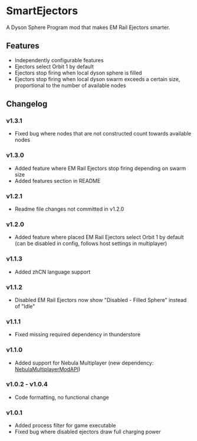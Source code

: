 # SmartEjectors
A Dyson Sphere Program mod that makes EM Rail Ejectors smarter.

## Features
- Independently configurable features
- Ejectors select Orbit 1 by default
- Ejectors stop firing when local dyson sphere is filled
- Ejectors stop firing when local dyson swarm exceeds a certain size, proportional to the number of available nodes

## Changelog
### v1.3.1
- Fixed bug where nodes that are not constructed count towards available nodes
### v1.3.0
- Added feature where EM Rail Ejectors stop firing depending on swarm size
- Added features section in README
### v1.2.1
- Readme file changes not committed in v1.2.0
### v1.2.0
- Added feature where placed EM Rail Ejectors select Orbit 1 by default (can be disabled in config, follows host settings in multiplayer)
### v1.1.3
- Added zhCN language support
### v1.1.2
- Disabled EM Rail Ejectors now show "Disabled - Filled Sphere" instead of "Idle"
### v1.1.1
- Fixed missing required dependency in thunderstore
### v1.1.0
- Added support for Nebula Multiplayer (new dependency: [NebulaMultiplayerModAPI](https://dsp.thunderstore.io/package/nebula/NebulaMultiplayerModApi/))
### v1.0.2 - v1.0.4
- Code formatting, no functional change
### v1.0.1
- Added process filter for game executable
- Fixed bug where disabled ejectors draw full charging power

